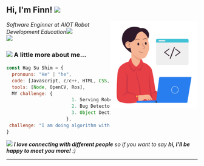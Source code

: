 <h2> Hi, I'm Finn! <img src="https://media.giphy.com/media/mGcNjsfWAjY5AEZNw6/giphy.gif" width="50"></h2>
<img align='right' src="free-sticker-developer-9394519.png" width="230">
<p><em>Software Enginner at AIOT Robot Development Education<img src="https://media.giphy.com/media/fYSnHlufseco8Fh93Z/giphy.gif" width="30"></br><img src="https://media.giphy.com/media/WUlplcMpOCEmTGBtBW/giphy.gif" width="30"> 
</em></p>



### <img src="https://media.giphy.com/media/VgCDAzcKvsR6OM0uWg/giphy.gif" width="50"> A little more about me...  

```javascript
const Hag Su Shim = {
  pronouns: "He" | "he",
  code: [Javascript, c/c++, HTML, CSS, Python,],
  tools: [Node, OpenCV, Ros],
  MY challenge: {
                        1. Serving Robot",
                        2. Bug Detector",
                        3. Object Dection And Tracking Camera"
                      },
 challenge: "I am doing algorithm with C/C++"
}
```

<img src="https://media.giphy.com/media/LnQjpWaON8nhr21vNW/giphy.gif" width="60"> <em><b>I love connecting with different people</b> so if you want to say <b>hi, I'll be happy to meet you more!</b> :)</em>

---
